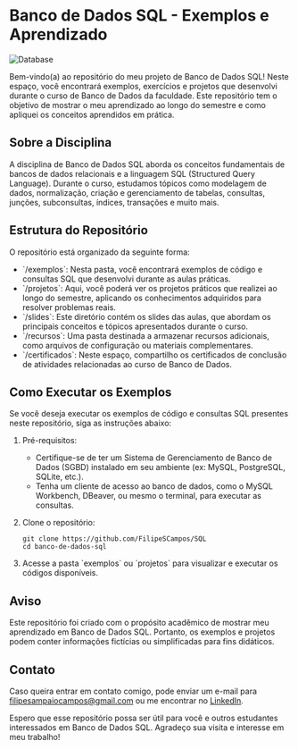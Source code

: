 # Banco de Dados SQL - Exemplos e Aprendizado

![Database](https://cdn-icons-png.flaticon.com/512/3161/3161158.png)

Bem-vindo(a) ao repositório do meu projeto de Banco de Dados SQL! Neste espaço, você encontrará exemplos, exercícios e projetos que desenvolvi durante o curso de Banco de Dados da faculdade. Este repositório tem o objetivo de mostrar o meu aprendizado ao longo do semestre e como apliquei os conceitos aprendidos em prática.

## Sobre a Disciplina

A disciplina de Banco de Dados SQL aborda os conceitos fundamentais de bancos de dados relacionais e a linguagem SQL (Structured Query Language). Durante o curso, estudamos tópicos como modelagem de dados, normalização, criação e gerenciamento de tabelas, consultas, junções, subconsultas, índices, transações e muito mais.

## Estrutura do Repositório

O repositório está organizado da seguinte forma:

- \`/exemplos\`: Nesta pasta, você encontrará exemplos de código e consultas SQL que desenvolvi durante as aulas práticas.
- \`/projetos\`: Aqui, você poderá ver os projetos práticos que realizei ao longo do semestre, aplicando os conhecimentos adquiridos para resolver problemas reais.
- \`/slides\`: Este diretório contém os slides das aulas, que abordam os principais conceitos e tópicos apresentados durante o curso.
- \`/recursos\`: Uma pasta destinada a armazenar recursos adicionais, como arquivos de configuração ou materiais complementares.
- \`/certificados\`: Neste espaço, compartilho os certificados de conclusão de atividades relacionadas ao curso de Banco de Dados.

## Como Executar os Exemplos

Se você deseja executar os exemplos de código e consultas SQL presentes neste repositório, siga as instruções abaixo:

1. Pré-requisitos:
   - Certifique-se de ter um Sistema de Gerenciamento de Banco de Dados (SGBD) instalado em seu ambiente (ex: MySQL, PostgreSQL, SQLite, etc.).
   - Tenha um cliente de acesso ao banco de dados, como o MySQL Workbench, DBeaver, ou mesmo o terminal, para executar as consultas.

2. Clone o repositório:
   ```
   git clone https://github.com/FilipeSCampos/SQL
   cd banco-de-dados-sql
   ``` 

3. Acesse a pasta \`exemplos\` ou \`projetos\` para visualizar e executar os códigos disponíveis.


## Aviso

Este repositório foi criado com o propósito acadêmico de mostrar meu aprendizado em Banco de Dados SQL. Portanto, os exemplos e projetos podem conter informações fictícias ou simplificadas para fins didáticos.

## Contato

Caso queira entrar em contato comigo, pode enviar um e-mail para filipesampaiocampos@gmail.com ou me encontrar no [LinkedIn](linkedin.com/in/filipe-sampaio-campos).

Espero que esse repositório possa ser útil para você e outros estudantes interessados em Banco de Dados SQL. Agradeço sua visita e interesse em meu trabalho!
